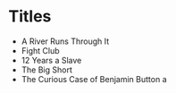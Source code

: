 # Titles

* A River Runs Through It
* Fight Club
* 12 Years a Slave
* The Big Short
* The Curious Case of Benjamin Button
a
